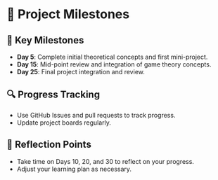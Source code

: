 # 🏁 Project Milestones

## 📅 Key Milestones
- **Day 5**: Complete initial theoretical concepts and first mini-project.
- **Day 15**: Mid-point review and integration of game theory concepts.
- **Day 25**: Final project integration and review.

## 🔍 Progress Tracking
- Use GitHub Issues and pull requests to track progress.
- Update project boards regularly.

## 🤔 Reflection Points
- Take time on Days 10, 20, and 30 to reflect on your progress.
- Adjust your learning plan as necessary.
